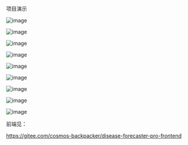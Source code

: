 项目演示


![image](https://github.com/user-attachments/assets/ee95c349-3fc1-4e41-bad9-475ca6a4b1cf)


![image](https://github.com/user-attachments/assets/4691dda7-648f-4240-9297-6bf463942c44)


![image](https://github.com/user-attachments/assets/6c9d824e-a412-4b30-87f2-8150c45c8f99)



![image](https://github.com/user-attachments/assets/7657b2e3-3916-410c-96b7-7b24ca5c7424)


![image](https://github.com/user-attachments/assets/fb2da114-0a7c-4a66-ad7d-7213e04a9195)


![image](https://github.com/user-attachments/assets/aa1c8e0d-54c7-4304-a594-b4ec837b61b3)


![image](https://github.com/user-attachments/assets/fd8467eb-34a1-4aa8-ae17-46a869aeec75)

![image](https://github.com/user-attachments/assets/5cb28213-12fd-4098-9cb2-68987163718c)



![image](https://github.com/user-attachments/assets/f5ab3362-ae28-496e-a836-d1f255d9ceb9)


前端见：

https://gitee.com/cosmos-backpacker/disease-forecaster-pro-frontend
